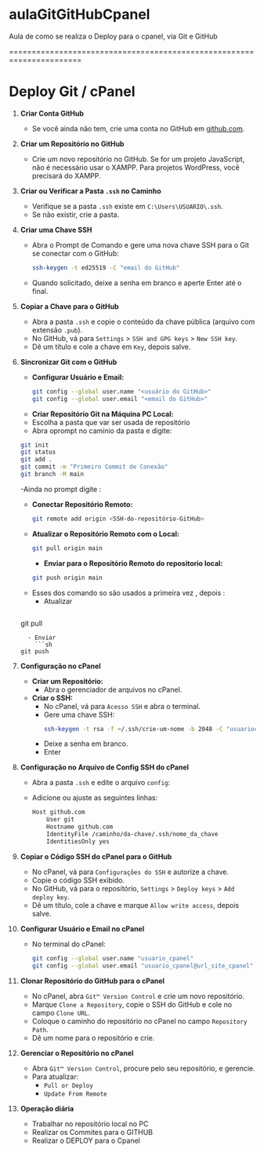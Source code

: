 # aulaGitGitHubCpanel
Aula de como se realiza o Deploy para o cpanel, via Git e GitHub

======================================================================


# Deploy Git / cPanel

1. **Criar Conta GitHub**
   - Se você ainda não tem, crie uma conta no GitHub em [github.com](https://github.com).

2. **Criar um Repositório no GitHub**
   - Crie um novo repositório no GitHub. Se for um projeto JavaScript, não é necessário usar o XAMPP. Para projetos WordPress, você precisará do XAMPP.

3. **Criar ou Verificar a Pasta `.ssh` no Caminho**
   - Verifique se a pasta `.ssh` existe em `C:\Users\USUARIO\.ssh`.
   - Se não existir, crie a pasta.

4. **Criar uma Chave SSH**
   - Abra o Prompt de Comando e gere uma nova chave SSH para o Git se conectar com o GitHub:
     ```sh
     ssh-keygen -t ed25519 -C "email do GitHub"
     ```
   - Quando solicitado, deixe a senha em branco e aperte Enter até o final.

5. **Copiar a Chave para o GitHub**
   - Abra a pasta `.ssh` e copie o conteúdo da chave pública (arquivo com extensão `.pub`).
   - No GitHub, vá para `Settings` > `SSH and GPG keys` > `New SSH key`.
   - Dê um título e cole a chave em `Key`, depois salve.

6. **Sincronizar Git com o GitHub**
   - **Configurar Usuário e Email:**
     ```sh
     git config --global user.name "<usuário do GitHub>"
     git config --global user.email "<email do GitHub>"
     ```
   - **Criar Repositório Git na Máquina PC Local:**
    - Escolha a pasta que var ser usada de repositório 
    - Abra oprompt no caminio da pasta e digite:
     ```sh
     git init
     git status
     git add .
     git commit -m "Primeiro Commit de Conexão"
     git branch -M main
     ```
     -Ainda no prompt digite :

   - **Conectar Repositório Remoto:**
     ```sh
     git remote add origin <SSH-do-repositório-GitHub>
     ```
   - **Atualizar o Repositório Remoto com o Local:**
     ```sh
     git pull origin main
     ```
     - **Enviar para o Repositório Remoto do repositorio local:**
     ```sh
     git push origin main
     ```
    - Esses dos comando so são usados a primeira vez , depois :
        - Atualizar
         ```sh
     git pull      
     ```
       - Enviar
         ```sh
     git push      
     ```
        
7. **Configuração no cPanel**
    - **Criar um Repositório:**
      - Abra o gerenciador de arquivos no cPanel.
    - **Criar o SSH:**
      - No cPanel, vá para `Acesso SSH` e abra o terminal.
      - Gere uma chave SSH:
        ```sh
        ssh-keygen -t rsa -f ~/.ssh/crie-um-nome -b 2048 -C "usuariocepanel@url_site_cpanel"
        ```
      - Deixe a senha em branco.
      - Enter

8. **Configuração no Arquivo de Config SSH do cPanel**
    - Abra a pasta `.ssh` e edite o arquivo `config`:
      
    - Adicione ou ajuste as seguintes linhas:
      ```sh
      Host github.com
          User git
          Hostname github.com
          IdentityFile /caminho/da-chave/.ssh/nome_da_chave
          IdentitiesOnly yes
      ```
      
9. **Copiar o Código SSH do cPanel para o GitHub**
    - No cPanel, vá para `Configurações do SSH` e autorize a chave.
    - Copie o código SSH exibido.
    - No GitHub, vá para o repositório, `Settings` > `Deploy keys` > `Add deploy key`.
    - Dê um título, cole a chave e marque `Allow write access`, depois salve.

10. **Configurar Usuário e Email no cPanel**
    - No terminal do cPanel:
      ```sh
      git config --global user.name "usuario_cpanel"
      git config --global user.email "usuario_cpanel@url_site_cpanel"
      ```

11. **Clonar Repositório do GitHub para o cPanel**
    - No cPanel, abra `Git™ Version Control` e crie um novo repositório.
    - Marque `Clone a Repository`, copie o SSH do GitHub e cole no campo `Clone URL`.
    - Coloque o caminho do repositório no cPanel no campo `Repository Path`.
    - Dê um nome para o repositório e crie.

12. **Gerenciar o Repositório no cPanel**
    - Abra `Git™ Version Control`, procure pelo seu repositório, e gerencie.
    - Para atualizar:
      - `Pull or Deploy`
      - `Update From Remote`

13. **Operação diária**
    - Trabalhar no repositório local no PC
    - Realizar os Commites para o GITHUB 
    - Realizar o DEPLOY para o Cpanel